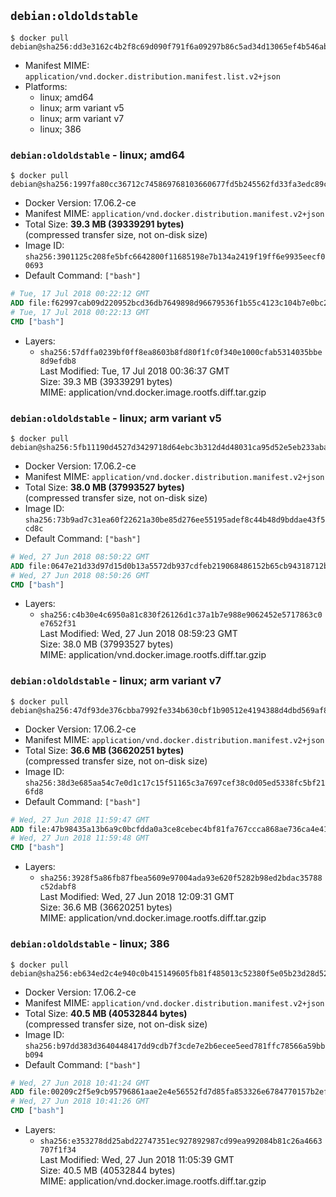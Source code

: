 ## `debian:oldoldstable`

```console
$ docker pull debian@sha256:dd3e3162c4b2f8c69d090f791f6a09297b86c5ad34d13065ef4b546ab9292242
```

-	Manifest MIME: `application/vnd.docker.distribution.manifest.list.v2+json`
-	Platforms:
	-	linux; amd64
	-	linux; arm variant v5
	-	linux; arm variant v7
	-	linux; 386

### `debian:oldoldstable` - linux; amd64

```console
$ docker pull debian@sha256:1997fa80cc36712c745869768103660677fd5b245562fd33fa3edc89c09bc855
```

-	Docker Version: 17.06.2-ce
-	Manifest MIME: `application/vnd.docker.distribution.manifest.v2+json`
-	Total Size: **39.3 MB (39339291 bytes)**  
	(compressed transfer size, not on-disk size)
-	Image ID: `sha256:3901125c208fe5bfc6642800f11685198e7b134a2419f19ff6e9935eecf00693`
-	Default Command: `["bash"]`

```dockerfile
# Tue, 17 Jul 2018 00:22:12 GMT
ADD file:f62997cab09d220952bcd36db7649898d96679536f1b55c4123c104b7e0bc261 in / 
# Tue, 17 Jul 2018 00:22:13 GMT
CMD ["bash"]
```

-	Layers:
	-	`sha256:57dffa0239bf0ff8ea8603b8fd80f1fc0f340e1000cfab5314035bbe8d9efdb8`  
		Last Modified: Tue, 17 Jul 2018 00:36:37 GMT  
		Size: 39.3 MB (39339291 bytes)  
		MIME: application/vnd.docker.image.rootfs.diff.tar.gzip

### `debian:oldoldstable` - linux; arm variant v5

```console
$ docker pull debian@sha256:5fb11190d4527d3429718d64ebc3b312d4d48031ca95d52e5eb233aba9b00ca6
```

-	Docker Version: 17.06.2-ce
-	Manifest MIME: `application/vnd.docker.distribution.manifest.v2+json`
-	Total Size: **38.0 MB (37993527 bytes)**  
	(compressed transfer size, not on-disk size)
-	Image ID: `sha256:73b9ad7c31ea60f22621a30be85d276ee55195adef8c44b48d9bddae43f5cd8c`
-	Default Command: `["bash"]`

```dockerfile
# Wed, 27 Jun 2018 08:50:22 GMT
ADD file:0647e21d33d97d15d0b13a5572db937cdfeb219068486152b65cb94318712b4f in / 
# Wed, 27 Jun 2018 08:50:26 GMT
CMD ["bash"]
```

-	Layers:
	-	`sha256:c4b30e4c6950a81c830f26126d1c37a1b7e988e9062452e5717863c0e7652f31`  
		Last Modified: Wed, 27 Jun 2018 08:59:23 GMT  
		Size: 38.0 MB (37993527 bytes)  
		MIME: application/vnd.docker.image.rootfs.diff.tar.gzip

### `debian:oldoldstable` - linux; arm variant v7

```console
$ docker pull debian@sha256:47df93de376cbba7992fe334b630cbf1b90512e4194388d4dbd569af803386f4
```

-	Docker Version: 17.06.2-ce
-	Manifest MIME: `application/vnd.docker.distribution.manifest.v2+json`
-	Total Size: **36.6 MB (36620251 bytes)**  
	(compressed transfer size, not on-disk size)
-	Image ID: `sha256:38d3e685aa54c7e0d1c17c15f51165c3a7697cef38c0d05ed5338fc5bf216fd8`
-	Default Command: `["bash"]`

```dockerfile
# Wed, 27 Jun 2018 11:59:47 GMT
ADD file:47b98435a13b6a9c0bcfdda0a3ce8cebec4bf81fa767ccca868ae736ca4e41fc in / 
# Wed, 27 Jun 2018 11:59:48 GMT
CMD ["bash"]
```

-	Layers:
	-	`sha256:3928f5a86fb87fbea5609e97004ada93e620f5282b98ed2bdac35788c52dabf8`  
		Last Modified: Wed, 27 Jun 2018 12:09:31 GMT  
		Size: 36.6 MB (36620251 bytes)  
		MIME: application/vnd.docker.image.rootfs.diff.tar.gzip

### `debian:oldoldstable` - linux; 386

```console
$ docker pull debian@sha256:eb634ed2c4e940c0b415149605fb81f485013c52380f5e05b23d28d522fdcd6d
```

-	Docker Version: 17.06.2-ce
-	Manifest MIME: `application/vnd.docker.distribution.manifest.v2+json`
-	Total Size: **40.5 MB (40532844 bytes)**  
	(compressed transfer size, not on-disk size)
-	Image ID: `sha256:b97dd383d3640448417dd9cdb7f3cde7e2b6ecee5eed781ffc78566a59bbb094`
-	Default Command: `["bash"]`

```dockerfile
# Wed, 27 Jun 2018 10:41:24 GMT
ADD file:00209c2f5e9cb95796861aae2e4e56552fd7d85fa853326e6784770157b2ef3f in / 
# Wed, 27 Jun 2018 10:41:26 GMT
CMD ["bash"]
```

-	Layers:
	-	`sha256:e353278dd25abd22747351ec927892987cd99ea992084b81c26a4663707f1f34`  
		Last Modified: Wed, 27 Jun 2018 11:05:39 GMT  
		Size: 40.5 MB (40532844 bytes)  
		MIME: application/vnd.docker.image.rootfs.diff.tar.gzip
